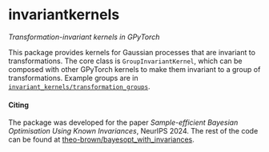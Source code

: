 # invariantkernels
*Transformation-invariant kernels in GPyTorch*

This package provides kernels for Gaussian processes that are invariant to transformations.
The core class is `GroupInvariantKernel`, which can be composed with other GPyTorch kernels to make them invariant to a group of transformations.
Example groups are in [`invariant_kernels/transformation_groups`](./invariantkernels/transformation_groups.py).

#### Citing

The package was developed for the paper *Sample-efficient Bayesian Optimisation Using Known Invariances*, NeurIPS 2024. 
The rest of the code can be found at [theo-brown/bayesopt_with_invariances](https://github.com/theo-brown/bayesopt_with_invariances).
